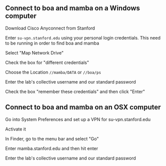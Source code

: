 ## Connect to boa and mamba on a Windows computer

Download Cisco Anyconnect from Stanford

Enter `su-vpn.stanford.edu` using your personal login credentials. This need to be running in order to find boa and mamba

Select "Map Network Drive"

Check the box for "different credentials"

Choose the Location `//mamba/DATA` or `//boa/ps`

Enter the lab's collective username and our standard password

Check the box "remember these credentials" and then click "Enter"

## Connect to boa and mamba on an OSX computer

Go into System Preferences and set up a VPN for su-vpn.stanford.edu

Activate it

In Finder, go to the menu bar and select "Go"

Enter mamba.stanford.edu and then hit enter

Enter the lab's collective username and our standard password
